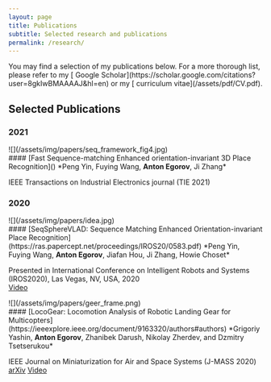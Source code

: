 ```yaml
---
layout: page
title: Publications
subtitle: Selected research and publications
permalink: /research/
---
```


<div class="pretty-links">

<div class="lead lead-about">You may find a selection of my publications below. For a more thorough list, please refer to my [<i class="fa fa-flask"></i>
 Google Scholar](https://scholar.google.com/citations?user=8gkIwBMAAAAJ&hl=en) or my [<i class="fa fa-file-text" aria-hidden="true"></i> curriculum vitae](/assets/pdf/CV.pdf).
</div>


## Selected Publications

### 2021
<div class="grid">
<div class="unit half pub_img">
![](/assets/img/papers/seq_framework_fig4.jpg)
</div>
<div class="unit half">
#### [Fast Sequence-matching Enhanced orientation-invariant 3D Place Recognition]()
*Peng Yin, Fuying Wang, <strong>Anton Egorov</strong>, Ji Zhang* 

IEEE Transactions on Industrial Electronics journal (TIE 2021)
<!-- [<i class="fa fa-newspaper-o"></i> arXiv](https://ieeexplore.ieee.org/document/9163320/authors#authors)
[<i class="fa fa-youtube"></i> Video](https://www.youtube.com/watch?v=Ug_XYDpnKl0) -->
</div>
</div>

### 2020
<div class="grid">
<div class="unit one-third pub_img">
![](/assets/img/papers/idea.jpg)
</div>
<div class="unit two-thirds">
#### [SeqSphereVLAD: Sequence Matching Enhanced Orientation-invariant Place Recognition](https://ras.papercept.net/proceedings/IROS20/0583.pdf)
*Peng Yin, Fuying Wang, <strong>Anton Egorov</strong>, Jiafan Hou, Ji Zhang, Howie Choset*

Presented in International Conference on Intelligent Robots and Systems (IROS2020), Las Vegas, NV, USA, 2020  
[<i class="fa fa-youtube"></i> Video](https://www.youtube.com/watch?v=MB3CF2yy2EU)

</div>
</div>

<div class="grid">
<div class="unit half pub_img">
![](/assets/img/papers/geer_frame.png)
</div>
<div class="unit half">
#### [LocoGear: Locomotion Analysis of Robotic Landing Gear for Multicopters](https://ieeexplore.ieee.org/document/9163320/authors#authors)
*Grigoriy Yashin, <strong>Anton Egorov</strong>, Zhanibek Darush, Nikolay Zherdev, and Dzmitry Tsetserukou* 

IEEE Journal on Miniaturization for Air and Space Systems (J-MASS 2020)
[<i class="fa fa-newspaper-o"></i> arXiv](https://ieeexplore.ieee.org/document/9163320/authors#authors)
[<i class="fa fa-youtube"></i> Video](https://www.youtube.com/watch?v=Ug_XYDpnKl0)
</div>
</div>

